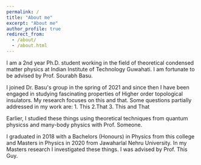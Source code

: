 ```yaml
---
permalink: /
title: "About me"
excerpt: "About me"
author_profile: true
redirect_from: 
  - /about/
  - /about.html
---
```



I am a 2nd year Ph.D. student working in the field of theoretical condensed matter physics at Indian Institute of Technology Guwahati. I am fortunate to be advised by Prof. Sourabh Basu.

I joined Dr. Basu's group in the spring of 2021 and since then I have been engaged in studying fascinating properties of Higher order topological insulators. My research focuses on this and that. Some questions partially addressed in my work are: 1. This 2.That 3. This and That

Earlier, I studied these things using theoretical techniques from quantum physicss and many-body physics with Prof. Someone.

I graduated in 2018 with a Bachelors (Honours) in Physics from this college and Masters in Physics in 2020 from Jawaharlal Nehru University. In my Masters research I investigated these things. I was advised by Prof. This Guy.
